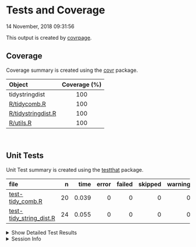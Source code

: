 Tests and Coverage
================
14 November, 2018 09:31:56

This output is created by
[covrpage](https://github.com/yonicd/covrpage).

## Coverage

Coverage summary is created using the
[covr](https://github.com/r-lib/covr) package.

| Object                                      | Coverage (%) |
| :------------------------------------------ | :----------: |
| tidystringdist                              |     100      |
| [R/tidycomb.R](../R/tidycomb.R)             |     100      |
| [R/tidystringdist.R](../R/tidystringdist.R) |     100      |
| [R/utils.R](../R/utils.R)                   |     100      |

<br>

## Unit Tests

Unit Test summary is created using the
[testthat](https://github.com/r-lib/testthat)
package.

| file                                                          |  n |  time | error | failed | skipped | warning |
| :------------------------------------------------------------ | -: | ----: | ----: | -----: | ------: | ------: |
| [test-tidy\_comb.R](testthat/test-tidy_comb.R)                | 20 | 0.039 |     0 |      0 |       0 |       0 |
| [test-tidy\_string\_dist.R](testthat/test-tidy_string_dist.R) | 24 | 0.055 |     0 |      0 |       0 |       0 |

<details closed>

<summary> Show Detailed Test Results
</summary>

| file                                                              | context            | test                                     | status |  n |  time |
| :---------------------------------------------------------------- | :----------------- | :--------------------------------------- | :----- | -: | ----: |
| [test-tidy\_comb.R](testthat/test-tidy_comb.R#L5)                 | tidy\_comb         | tidy combination all works on list       | PASS   |  5 | 0.026 |
| [test-tidy\_comb.R](testthat/test-tidy_comb.R#L14)                | tidy\_comb         | tidy combination works on list           | PASS   |  5 | 0.005 |
| [test-tidy\_comb.R](testthat/test-tidy_comb.R#L23)                | tidy\_comb         | tidy combination all works on data.frame | PASS   |  5 | 0.005 |
| [test-tidy\_comb.R](testthat/test-tidy_comb.R#L32)                | tidy\_comb         | tidy combination works on data.frame     | PASS   |  5 | 0.003 |
| [test-tidy\_string\_dist.R](testthat/test-tidy_string_dist.R#L10) | tidy\_string\_dist | tidy stringdist works                    | PASS   | 12 | 0.032 |
| [test-tidy\_string\_dist.R](testthat/test-tidy_string_dist.R#L28) | tidy\_string\_dist | tidyeval works                           | PASS   | 12 | 0.023 |

</details>

<details>

<summary> Session Info </summary>

| Field    | Value                               |
| :------- | :---------------------------------- |
| Version  | R version 3.4.4 (2018-03-15)        |
| Platform | x86\_64-apple-darwin15.6.0 (64-bit) |
| Running  | macOS 10.14                         |
| Language | en\_US                              |
| Timezone | Europe/Paris                        |

| Package  | Version    |
| :------- | :--------- |
| testthat | 2.0.0.9000 |
| covr     | 3.2.0      |
| covrpage | 0.0.65     |

</details>

<!--- Final Status : pass --->
